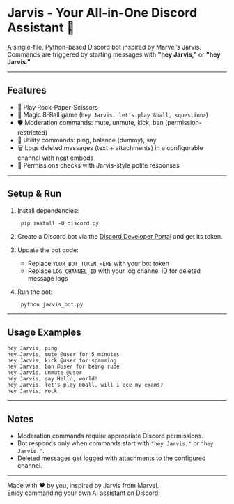 # Jarvis - Your All-in-One Discord Assistant 🤖

A single-file, Python-based Discord bot inspired by Marvel’s Jarvis.  
Commands are triggered by starting messages with **"hey Jarvis,"** or **"hey Jarvis."**

---

## Features

- 🎲 Play Rock-Paper-Scissors  
- 🎱 Magic 8-Ball game (`hey Jarvis. let's play 8ball, <question>`)  
- 🛡️ Moderation commands: mute, unmute, kick, ban (permission-restricted)  
- 💬 Utility commands: ping, balance (dummy), say  
- 🗑️ Logs deleted messages (text + attachments) in a configurable channel with neat embeds  
- 📝 Permissions checks with Jarvis-style polite responses  

---

## Setup & Run

1. Install dependencies:

        pip install -U discord.py

2. Create a Discord bot via the [Discord Developer Portal](https://discord.com/developers/applications) and get its token.

3. Update the bot code:
   - Replace `YOUR_BOT_TOKEN_HERE` with your bot token
   - Replace `LOG_CHANNEL_ID` with your log channel ID for deleted message logs

4. Run the bot:

        python jarvis_bot.py

---

## Usage Examples

    hey Jarvis, ping  
    hey Jarvis, mute @user for 5 minutes  
    hey Jarvis, kick @user for spamming  
    hey Jarvis, ban @user for being rude  
    hey Jarvis, unmute @user  
    hey Jarvis, say Hello, world!  
    hey Jarvis. let's play 8ball, will I ace my exams?  
    hey Jarvis, rock

---

## Notes

- Moderation commands require appropriate Discord permissions.  
- Bot responds only when commands start with `"hey Jarvis,"` or `"hey Jarvis."`.  
- Deleted messages get logged with attachments to the configured channel.

---

Made with ❤️ by you, inspired by Jarvis from Marvel.  
Enjoy commanding your own AI assistant on Discord!
